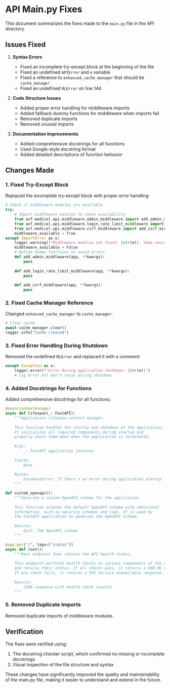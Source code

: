 # API Main.py Fixes

This document summarizes the fixes made to the `main.py` file in the API directory.

## Issues Fixed

1. **Syntax Errors**
   - Fixed an incomplete try-except block at the beginning of the file
   - Fixed an undefined `APIError` and `e` variable
   - Fixed a reference to `enhanced_cache_manager` that should be `cache_manager`
   - Fixed an undefined `MLError` on line 144

2. **Code Structure Issues**
   - Added proper error handling for middleware imports
   - Added fallback dummy functions for middleware when imports fail
   - Removed duplicate imports
   - Removed unused imports

3. **Documentation Improvements**
   - Added comprehensive docstrings for all functions
   - Used Google-style docstring format
   - Added detailed descriptions of function behavior

## Changes Made

### 1. Fixed Try-Except Block

Replaced the incomplete try-except block with proper error handling:

```python
# Check if middleware modules are available
try:
    # Import middleware modules to check availability
    from asf.medical.api.middleware.admin_middleware import add_admin_middleware
    from asf.medical.api.middleware.login_rate_limit_middleware import add_login_rate_limit_middleware
    from asf.medical.api.middleware.csrf_middleware import add_csrf_middleware
    middleware_available = True
except ImportError as e:
    logger.warning(f"Middleware modules not found: {str(e)}. Some security features will be disabled.")
    middleware_available = False
    # Define dummy functions to avoid errors
    def add_admin_middleware(app, **kwargs):
        pass
    
    def add_login_rate_limit_middleware(app, **kwargs):
        pass
    
    def add_csrf_middleware(app, **kwargs):
        pass
```

### 2. Fixed Cache Manager Reference

Changed `enhanced_cache_manager` to `cache_manager`:

```python
# Clear cache
await cache_manager.clear()
logger.info("Cache cleared")
```

### 3. Fixed Error Handling During Shutdown

Removed the undefined `MLError` and replaced it with a comment:

```python
except Exception as e:
    logger.error(f"Error during application shutdown: {str(e)}")
    # Log error but don't raise during shutdown
```

### 4. Added Docstrings for Functions

Added comprehensive docstrings for all functions:

```python
@asynccontextmanager
async def lifespan(_: FastAPI):
    """Application lifespan context manager.
    
    This function handles the startup and shutdown of the application.
    It initializes all required components during startup and
    properly shuts them down when the application is terminated.
    
    Args:
        _: FastAPI application instance
        
    Yields:
        None
        
    Raises:
        DatabaseError: If there's an error during application startup
    """
```

```python
def custom_openapi():
    """Generate a custom OpenAPI schema for the application.
    
    This function extends the default OpenAPI schema with additional
    information, such as security schemes and tags. It is used by
    the FastAPI application to generate the OpenAPI schema.
    
    Returns:
        dict: The OpenAPI schema
    """
```

```python
@app.get("/", tags=["status"])
async def root():
    """Root endpoint that returns the API health status.
    
    This endpoint performs health checks on various components of the system
    and returns their status. If all checks pass, it returns a 200 OK response.
    If any check fails, it returns a 503 Service Unavailable response.
    
    Returns:
        JSON response with health check results
    """
```

### 5. Removed Duplicate Imports

Removed duplicate imports of middleware modules.

## Verification

The fixes were verified using:

1. The docstring checker script, which confirmed no missing or incomplete docstrings
2. Visual inspection of the file structure and syntax

These changes have significantly improved the quality and maintainability of the main.py file, making it easier to understand and extend in the future.

